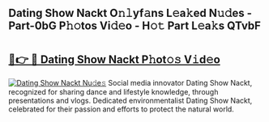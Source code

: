 ## Dating Show Nackt O𝚗𝚕yf𝚊ns L𝚎a𝚔ed N𝚞𝚍es - Part-0bG P𝚑𝚘tos Vi𝚍𝚎o - H𝚘𝚝 Part L𝚎a𝚔s QTvbF

# <h2><a href="http://kf22hg.oniu.top/?m=Dating+Show+Nackt">🔗👉 🔴 Dating Show Nackt P𝚑ot𝚘𝚜 V𝚒d𝚎o</a></h2>

[![Dating Show Nackt Nu𝚍e𝚜](https://i.imgur.com/0qMVB7G.gif)](http://kf22hg.oniu.top/?m=Dating+Show+Nackt)
Social media innovator Dating Show Nackt, recognized for sharing dance and lifestyle knowledge, through presentations and vlogs. Dedicated environmentalist Dating Show Nackt, celebrated for their passion and efforts to protect the natural world.  
